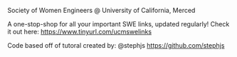 Society of Women Engineers @ University of California, Merced 

A one-stop-shop for all your important SWE links, updated regularly!
Check it out here: https://www.tinyurl.com/ucmswelinks

Code based off of tutoral created by: @stephjs https://github.com/stephjs
